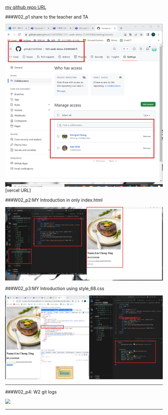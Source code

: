 [my github repo URL](https://github.com/github212410368/1121-sweb-demo-212410368.git)

###W02_p1 share to the teacher and TA

![](w02_68.01.png)
[vercel URL]

###W02_p2:MY Introduction in only index.html

![](w02_68.02.png)

###W02_p3:MY Introduction using style_68.css

![](w02_68.03.png)

---

###W02_p4: W2 git logs

![](w02_68.04.png)

---
